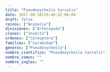 ```yaml
---
title: "Pseudoxycheila tarsalis"
date: 2017-08-18T20:46:32-06:00
draft: false
reinos: ["Animalia"]
divisiones: ["Arthropoda"]
clases: ["Insecta"]
ordenes: ["Coleoptera"]
familias: ["Carabidae"]
generos: ["Pseudoxycheila"]
nombre_cientifico: "Pseudoxycheila tarsalis"
nombre_comun: ""
nombre_ingles: ""
---
```

